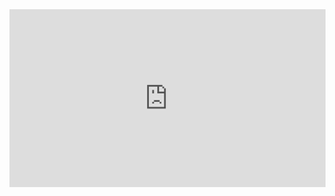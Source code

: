 <center><iframe width="560" height="315" src="https://www.youtube.com/embed/1mm_C-t_Vyg?si=URdV4n7iBdDLtyGX" title="YouTube video player" frameborder="0" allow="accelerometer; autoplay; clipboard-write; encrypted-media; gyroscope; picture-in-picture; web-share" referrerpolicy="strict-origin-when-cross-origin" allowfullscreen></iframe></center>